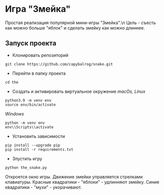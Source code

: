 # Игра "Змейка"
Простая реализация популярной мини-игры "Змейка".\n
Цель - съесть как можно больше "яблок" и сделать змейку как можно длиннее.

## Запуск проекта
- Клонировать репозиторий
```
git clone https://github.com/capybalrog/snake.git
```

- Перейти в папку проекта
```
cd the
```

- Создать и активировать виртуальное окружение
_macOs, Linux_
```
python3.9 -m venv env
source env/bin/activate
```
_Windows_
```
python -m venv env
env\\Scripts\\activate
```

- Установить зависимости
```
pip install --upgrade pip
pip install -r requirements.txt
```

- Зпустить игру
```
python the_snake.py
```
Откроется окно игры.
Движение змейки управляется стрелками клавиатуры.
Красные квадратики - "яблоки" - удлинняют змейку.
Синие квадратики - "мухи" - укорачивают.
